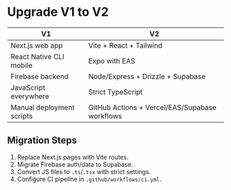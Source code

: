 # Upgrade V1 to V2

| V1                             | V2                                             |
|--------------------------------|------------------------------------------------|
| Next.js web app                | Vite + React + Tailwind                       |
| React Native CLI mobile        | Expo with EAS                                 |
| Firebase backend               | Node/Express + Drizzle + Supabase             |
| JavaScript everywhere          | Strict TypeScript                             |
| Manual deployment scripts      | GitHub Actions + Vercel/EAS/Supabase workflows|

## Migration Steps
1. Replace Next.js pages with Vite routes.
2. Migrate Firebase auth/data to Supabase.
3. Convert JS files to `.ts`/`.tsx` with strict settings.
4. Configure CI pipeline in `.github/workflows/ci.yml`.
